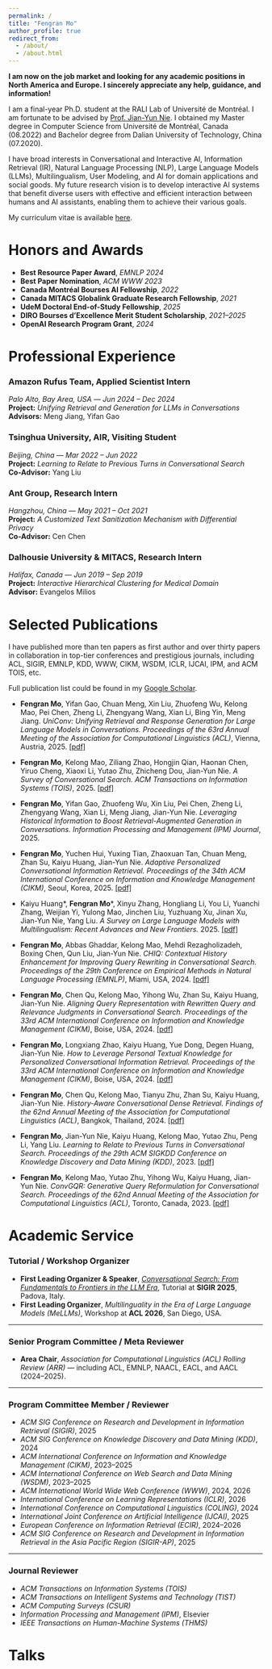 ```yaml
---
permalink: /
title: "Fengran Mo"
author_profile: true
redirect_from: 
  - /about/
  - /about.html
---
```


**I am now on the job market and looking for any academic positions in North America and Europe. I sincerely appreciate any help, guidance, and information!**

I am a final-year Ph.D. student at the RALI Lab of Université de Montréal. I am fortunate to be advised by [Prof. Jian-Yun Nie](http://rali.iro.umontreal.ca/nie-site/jian-yun-nie-en/). I obtained my Master degree in Computer Science from Université de Montréal, Canada (08.2022) and Bachelor degree from Dalian University of Technology, China (07.2020). 

I have broad interests in Conversational and Interactive AI, Information Retrieval (IR), Natural Language Processing (NLP), Large Language Models (LLMs), Multilingualism, User Modeling, and AI for domain applications and social goods.
My future research vision is to develop interactive AI systems that benefit diverse users with effective and efficient interaction between humans and AI assistants, enabling them to achieve their various goals.

My curriculum vitae is available [here](../files/CV.pdf).

Honors and Awards
======
- **Best Resource Paper Award**, *EMNLP 2024*  
- **Best Paper Nomination**, *ACM WWW 2023*  
- **Canada Montréal Bourses AI Fellowship**, *2022*  
- **Canada MITACS Globalink Graduate Research Fellowship**, *2021*  
- **UdeM Doctoral End-of-Study Fellowship**, *2025*  
- **DIRO Bourses d’Excellence Merit Student Scholarship**, *2021–2025*  
- **OpenAI Research Program Grant**, *2024*

Professional Experience
======
### **Amazon Rufus Team**, Applied Scientist Intern  
*Palo Alto, Bay Area, USA* — *Jun 2024 – Dec 2024*  
**Project:** *Unifying Retrieval and Generation for LLMs in Conversations*  
**Advisors:** Meng Jiang, Yifan Gao  

### **Tsinghua University, AIR**, Visiting Student  
*Beijing, China* — *Mar 2022 – Jun 2022*  
**Project:** *Learning to Relate to Previous Turns in Conversational Search*  
**Co-Advisor:** Yang Liu  


### **Ant Group**, Research Intern  
*Hangzhou, China* — *May 2021 – Oct 2021*  
**Project:** *A Customized Text Sanitization Mechanism with Differential Privacy*  
**Co-Advisor:** Cen Chen  


### **Dalhousie University & MITACS**, Research Intern  
*Halifax, Canada* — *Jun 2019 – Sep 2019*  
**Project:** *Interactive Hierarchical Clustering for Medical Domain*  
**Advisor:** Evangelos Milios  

Selected Publications
======
I have published more than ten papers as first author and over thirty papers in collaboration in top-tier conferences and prestigious journals, including ACL, SIGIR, EMNLP, KDD, WWW, CIKM, WSDM, ICLR, IJCAI, IPM, and ACM TOIS, etc. 

Full publication list could be found in my [Google Scholar](https://scholar.google.com/citations?hl=en&user=AqsGXGkAAAAJ). 

- **Fengran Mo**, Yifan Gao, Chuan Meng, Xin Liu, Zhuofeng Wu, Kelong Mao, Pei Chen, Zheng Li, Zhengyang Wang, Xian Li, Bing Yin, Meng Jiang. _UniConv: Unifying Retrieval and Response Generation for Large Language Models in Conversations._ *Proceedings of the 63rd Annual Meeting of the Association for Computational Linguistics (ACL)*, Vienna, Austria, 2025. [[pdf]](https://aclanthology.org/2025.acl-long.344.pdf)  

- **Fengran Mo**, Kelong Mao, Ziliang Zhao, Hongjin Qian, Haonan Chen, Yiruo Cheng, Xiaoxi Li, Yutao Zhu, Zhicheng Dou, Jian-Yun Nie. _A Survey of Conversational Search._ *ACM Transactions on Information Systems (TOIS)*, 2025. [[pdf]](https://dl.acm.org/doi/pdf/10.1145/3759453)  

- **Fengran Mo**, Yifan Gao, Zhuofeng Wu, Xin Liu, Pei Chen, Zheng Li, Zhengyang Wang, Xian Li, Meng Jiang, Jian-Yun Nie. _Leveraging Historical Information to Boost Retrieval-Augmented Generation in Conversations._ *Information Processing and Management (IPM) Journal*, 2025.  

- **Fengran Mo**, Yuchen Hui, Yuxing Tian, Zhaoxuan Tan, Chuan Meng, Zhan Su, Kaiyu Huang, Jian-Yun Nie. _Adaptive Personalized Conversational Information Retrieval._ *Proceedings of the 34th ACM International Conference on Information and Knowledge Management (CIKM)*, Seoul, Korea, 2025. [[pdf]](https://www.arxiv.org/pdf/2508.08634)  

- Kaiyu Huang*, **Fengran Mo***, Xinyu Zhang, Hongliang Li, You Li, Yuanchi Zhang, Weijian Yi, Yulong Mao, Jinchen Liu, Yuzhuang Xu, Jinan Xu, Jian-Yun Nie, Yang Liu. _A Survey on Large Language Models with Multilingualism: Recent Advances and New Frontiers._ 2025. [[pdf]](https://arxiv.org/pdf/2405.10936) 

- **Fengran Mo**, Abbas Ghaddar, Kelong Mao, Mehdi Rezagholizadeh, Boxing Chen, Qun Liu, Jian-Yun Nie. _CHIQ: Contextual History Enhancement for Improving Query Rewriting in Conversational Search._ *Proceedings of the 29th Conference on Empirical Methods in Natural Language Processing (EMNLP)*, Miami, USA, 2024. [[pdf]](https://aclanthology.org/2024.emnlp-main.135.pdf) 

- **Fengran Mo**, Chen Qu, Kelong Mao, Yihong Wu, Zhan Su, Kaiyu Huang, Jian-Yun Nie. _Aligning Query Representation with Rewritten Query and Relevance Judgments in Conversational Search._ *Proceedings of the 33rd ACM International Conference on Information and Knowledge Management (CIKM)*, Boise, USA, 2024. [[pdf]](https://dl.acm.org/doi/pdf/10.1145/3627673.3679534) 

- **Fengran Mo**, Longxiang Zhao, Kaiyu Huang, Yue Dong, Degen Huang, Jian-Yun Nie. _How to Leverage Personal Textual Knowledge for Personalized Conversational Information Retrieval._ *Proceedings of the 33rd ACM International Conference on Information and Knowledge Management (CIKM)*, Boise, USA, 2024. [[pdf]](https://dl.acm.org/doi/pdf/10.1145/3627673.3679939) 

- **Fengran Mo**, Chen Qu, Kelong Mao, Tianyu Zhu, Zhan Su, Kaiyu Huang, Jian-Yun Nie. _History-Aware Conversational Dense Retrieval._ *Findings of the 62nd Annual Meeting of the Association for Computational Linguistics (ACL)*, Bangkok, Thailand, 2024. [[pdf]](https://aclanthology.org/2024.findings-acl.792.pdf) 

- **Fengran Mo**, Jian-Yun Nie, Kaiyu Huang, Kelong Mao, Yutao Zhu, Peng Li, Yang Liu. _Learning to Relate to Previous Turns in Conversational Search._ *Proceedings of the 29th ACM SIGKDD Conference on Knowledge Discovery and Data Mining (KDD)*, 2023. [[pdf]](https://dl.acm.org/doi/pdf/10.1145/3580305.3599411) 

- **Fengran Mo**, Kelong Mao, Yutao Zhu, Yihong Wu, Kaiyu Huang, Jian-Yun Nie. _ConvGQR: Generative Query Reformulation for Conversational Search._ *Proceedings of the 62nd Annual Meeting of the Association for Computational Linguistics (ACL)*, Toronto, Canada, 2023. [[pdf]](https://aclanthology.org/2023.acl-long.274.pdf) 
 
Academic Service
======
### Tutorial / Workshop Organizer
- **First Leading Organizer & Speaker**, *[Conversational Search: From Fundamentals to Frontiers in the LLM Era](https://convsearch.github.io/)*, Tutorial at **SIGIR 2025**, Padova, Italy.  
- **First Leading Organizer**, *Multilinguality in the Era of Large Language Models (MeLLMs)*, Workshop at **ACL 2026**, San Diego, USA.  

---

### Senior Program Committee / Meta Reviewer
- **Area Chair**, *Association for Computational Linguistics (ACL) Rolling Review (ARR)* — including ACL, EMNLP, NAACL, EACL, and AACL (2024–2025).  

---

### Program Committee Member / Reviewer
- *ACM SIG Conference on Research and Development in Information Retrieval (SIGIR)*, 2025  
- *ACM SIG Conference on Knowledge Discovery and Data Mining (KDD)*, 2024  
- *ACM International Conference on Information and Knowledge Management (CIKM)*, 2023–2025  
- *ACM International Conference on Web Search and Data Mining (WSDM)*, 2023–2025  
- *ACM International World Wide Web Conference (WWW)*, 2024, 2026  
- *International Conference on Learning Representations (ICLR)*, 2026  
- *International Conference on Computational Linguistics (COLING)*, 2024  
- *International Joint Conference on Artificial Intelligence (IJCAI)*, 2025  
- *European Conference on Information Retrieval (ECIR)*, 2024–2026  
- *ACM SIG Conference on Research and Development in Information Retrieval in the Asia Pacific Region (SIGIR-AP)*, 2025  

---

### Journal Reviewer
- *ACM Transactions on Information Systems (TOIS)*  
- *ACM Transactions on Intelligent Systems and Technology (TIST)*  
- *ACM Computing Surveys (CSUR)*  
- *Information Processing and Management (IPM)*, Elsevier  
- *IEEE Transactions on Human-Machine Systems (THMS)*

Talks
======
